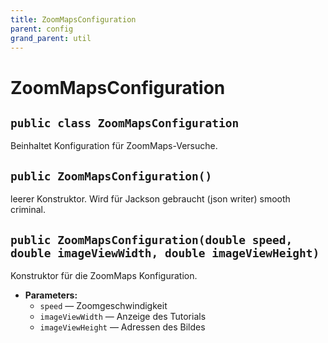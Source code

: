 ```yaml
---
title: ZoomMapsConfiguration
parent: config
grand_parent: util
---
```


# ZoomMapsConfiguration


## `public class ZoomMapsConfiguration`

Beinhaltet Konfiguration für ZoomMaps-Versuche.

## `public ZoomMapsConfiguration()`

leerer Konstruktor. Wird für Jackson gebraucht (json writer) smooth criminal.

## `public ZoomMapsConfiguration(double speed, double imageViewWidth, double imageViewHeight)`

Konstruktor für die ZoomMaps Konfiguration.

 * **Parameters:**
   * `speed` — Zoomgeschwindigkeit
   * `imageViewWidth` — Anzeige des Tutorials
   * `imageViewHeight` — Adressen des Bildes
